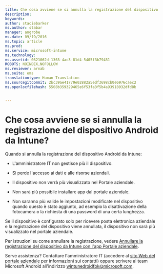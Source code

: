 ```yaml
---
title: Che cosa avviene se si annulla la registrazione del dispositivo Android da Intune? | Microsoft Intune
description: 
keywords: 
author: staciebarker
ms.author: stabar
manager: angrobe
ms.date: 09/19/2016
ms.topic: article
ms.prod: 
ms.service: microsoft-intune
ms.technology: 
ms.assetid: 0321062d-1363-4ac3-81d4-5405f3b79481
ROBOTS: NOINDEX,NOFOLLOW
ms.reviewer: arnab
ms.suite: ems
translationtype: Human Translation
ms.sourcegitcommit: 2bc39ae41779e02882a5edf3698cb0e6976caec2
ms.openlocfilehash: 5508b359329465e6f53fa3f5b4a93918932dfd8b


---
```



# Che cosa avviene se si annulla la registrazione del dispositivo Android da Intune?

Quando si annulla la registrazione del dispositivo Android da Intune:

-   L'amministratore IT non gestisce più il dispositivo.

-   Si perde l'accesso ai dati e alle risorse aziendali.

-   Il dispositivo non verrà più visualizzato nel Portale aziendale.

-   Non sarà più possibile installare app dal portale aziendale.

-   Non saranno più valide le impostazioni modificate nel dispositivo quando questo è stato aggiunto, ad esempio la disattivazione della fotocamera o la richiesta di una password di una certa lunghezza.

Se il dispositivo è configurato solo per ricevere posta elettronica aziendale e la registrazione del dispositivo viene annullata, il dispositivo non sarà più visualizzato nel portale aziendale.

Per istruzioni su come annullare la registrazione, vedere [Annullare la registrazione del dispositivo da Intune con l'app Portale aziendale](unenroll-your-device-from-intune-android.md).

Serve assistenza? Contattare l'amministratore IT (accedere al [sito Web del portale aziendale](http://portal.manage.microsoft.com) per informazioni sui contatti) oppure scrivere al team Microsoft Android all'indirizzo wintunedroidfbk@microsoft.com.



<!--HONumber=Oct16_HO3-->


